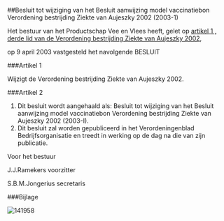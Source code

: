 <meta http-equiv='Content-Type' content='text/html; charset=utf-8' />

##Besluit tot wijziging van het Besluit aanwijzing model vaccinatiebon Verordening bestrijding Ziekte van Aujeszky 2002 (2003-1)

Het bestuur van het Productschap Vee en Vlees heeft,
gelet op [artikel 1 , derde lid van de Verordening bestrijding Ziekte van Aujeszky 2002](../../../../../../../../../../../../pbo/verordening/bestrijding/ziekte/van/aujeszky/2002/BWBR0013880/README.md),

op 9 april 2003 vastgesteld het navolgende
BESLUIT

###Artikel 1 

Wijzigt de Verordening bestrijding Ziekte van Aujeszky 2002.

###Artikel 2 

1. Dit besluit wordt aangehaald als: Besluit tot wijziging van het Besluit aanwijzing model vaccinatiebon Verordening bestrijding Ziekte van Aujeszky 2002 (2003-I).
2. Dit besluit zal worden gepubliceerd in het Verordeningenblad Bedrijfsorganisatie en treedt in werking op de dag na die van zijn publicatie.

Voor het bestuur

J.J.Ramekers
voorzitter

S.B.M.Jongerius
secretaris

###Bijlage 

![141958](http://wetten.overheid.nl/Illustration/141958)


